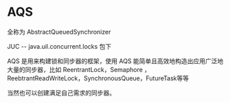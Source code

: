 # AQS

全称为 AbstractQueuedSynchronizer

JUC -- java.uil.concurrent.locks 包下



AQS   是用来构建锁和同步器的框架，使用 AQS 能简单且高效地构造出应用广泛地大量的同步器，比如 ReentrantLock，Semaphore ，ReebtrantReadWriteLock，SynchronousQueue，FutureTask等等

当然也可以创建满足自己需求的同步器。

